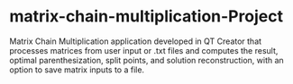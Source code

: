 # matrix-chain-multiplication-Project
Matrix Chain Multiplication application developed in QT Creator that processes matrices from user input or .txt files and computes the result, optimal parenthesization, split points, and solution reconstruction, with an option to save matrix inputs to a file.
